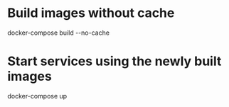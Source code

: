# Build images without cache
docker-compose build --no-cache

# Start services using the newly built images
docker-compose up